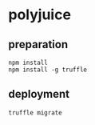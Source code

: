 # polyjuice

## preparation

```
npm install
npm install -g truffle
```

## deployment

```
truffle migrate
```

